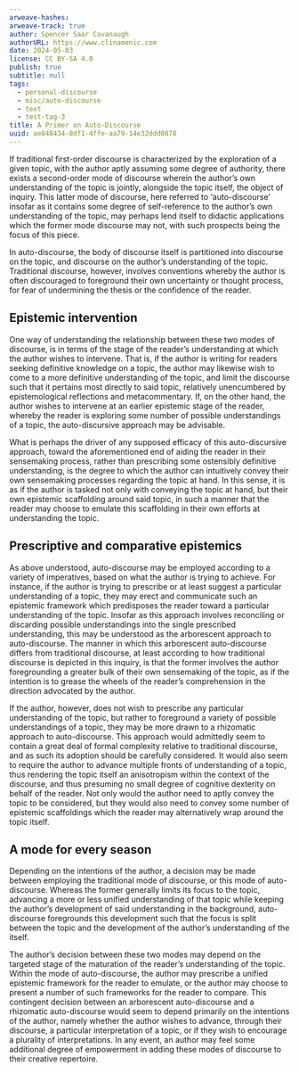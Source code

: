 ```yaml
---
arweave-hashes:
arweave-track: true
author: Spencer Saar Cavanaugh
authorURL: https://www.clinamenic.com
date: 2024-05-03
license: CC BY-SA 4.0
publish: true
subtitle: null
tags:
  - personal-discourse
  - misc/auto-discourse
  - text
  - test-tag-3
title: A Primer on Auto-Discourse
uuid: ae848434-8df1-4ffe-aa79-14e32ddd0878
---
```


If traditional first-order discourse is characterized by the exploration of a given topic, with the author aptly assuming some degree of authority, there exists a second-order mode of discourse wherein the author’s own understanding of the topic is jointly, alongside the topic itself, the object of inquiry. This latter mode of discourse, here referred to ‘auto-discourse’ insofar as it contains some degree of self-reference to the author’s own understanding of the topic, may perhaps lend itself to didactic applications which the former mode discourse may not, with such prospects being the focus of this piece.

In auto-discourse, the body of discourse itself is partitioned into discourse on the topic, and discourse on the author’s understanding of the topic. Traditional discourse, however, involves conventions whereby the author is often discouraged to foreground their own uncertainty or thought process, for fear of undermining the thesis or the confidence of the reader.

## Epistemic intervention

One way of understanding the relationship between these two modes of discourse, is in terms of the stage of the reader’s understanding at which the author wishes to intervene. That is, if the author is writing for readers seeking definitive knowledge on a topic, the author may likewise wish to come to a more definitive understanding of the topic, and limit the discourse such that it pertains most directly to said topic, relatively unencumbered by epistemological reflections and metacommentary. If, on the other hand, the author wishes to intervene at an earlier epistemic stage of the reader, whereby the reader is exploring some number of possible understandings of a topic, the auto-discursive approach may be advisable.

What is perhaps the driver of any supposed efficacy of this auto-discursive approach, toward the aforementioned end of aiding the reader in their sensemaking process, rather than prescribing some ostensibly definitive understanding, is the degree to which the author can intuitively convey their own sensemaking processes regarding the topic at hand. In this sense, it is as if the author is tasked not only with conveying the topic at hand, but their own epistemic scaffolding around said topic, in such a manner that the reader may choose to emulate this scaffolding in their own efforts at understanding the topic.

## Prescriptive and comparative epistemics

As above understood, auto-discourse may be employed according to a variety of imperatives, based on what the author is trying to achieve. For instance, if the author is trying to prescribe or at least suggest a particular understanding of a topic, they may erect and communicate such an epistemic framework which predisposes the reader toward a particular understanding of the topic. Insofar as this approach involves reconciling or discarding possible understandings into the single prescribed understanding, this may be understood as the arborescent approach to auto-discourse. The manner in which this arborescent auto-discourse differs from traditional discourse, at least according to how traditional discourse is depicted in this inquiry, is that the former involves the author foregrounding a greater bulk of their own sensemaking of the topic, as if the intention is to grease the wheels of the reader’s comprehension in the direction advocated by the author.

If the author, however, does not wish to prescribe any particular understanding of the topic, but rather to foreground a variety of possible understandings of a topic, they may be more drawn to a rhizomatic approach to auto-discourse. This approach would admittedly seem to contain a great deal of formal complexity relative to traditional discourse, and as such its adoption should be carefully considered. It would also seem to require the author to advance multiple fronts of understanding of a topic, thus rendering the topic itself an anisotropism within the context of the discourse, and thus presuming no small degree of cognitive dexterity on behalf of the reader. Not only would the author need to aptly convey the topic to be considered, but they would also need to convey some number of epistemic scaffoldings which the reader may alternatively wrap around the topic itself.

## A mode for every season

Depending on the intentions of the author, a decision may be made between employing the traditional mode of discourse, or this mode of auto-discourse. Whereas the former generally limits its focus to the topic, advancing a more or less unified understanding of that topic while keeping the author’s development of said understanding in the background, auto-discourse foregrounds this development such that the focus is split between the topic and the development of the author’s understanding of the itself.

The author’s decision between these two modes may depend on the targeted stage of the maturation of the reader’s understanding of the topic. Within the mode of auto-discourse, the author may prescribe a unified epistemic framework for the reader to emulate, or the author may choose to present a number of such frameworks for the reader to compare. This contingent decision between an arborescent auto-discourse and a rhizomatic auto-discourse would seem to depend primarily on the intentions of the author, namely whether the author wishes to advance, through their discourse, a particular interpretation of a topic, or if they wish to encourage a plurality of interpretations. In any event, an author may feel some additional degree of empowerment in adding these modes of discourse to their creative repertoire.
